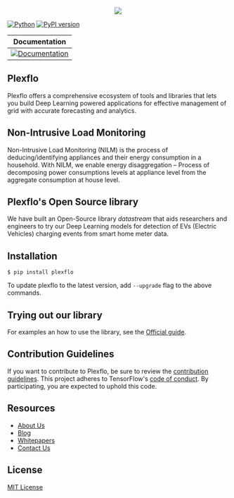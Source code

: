 <div align="center">
  <img src="https://plexflo-opensource.s3.amazonaws.com/Plexflo_logo.png">
</div>

[![Python](https://shields.io/pypi/pyversions/plexflo)](https://badge.fury.io/py/tensorflow)
[![PyPI version](https://badge.fury.io/py/plexflo.svg)](https://badge.fury.io/py/plexflo)

**Documentation** |
------------------- |
[![Documentation](https://img.shields.io/badge/docs-passing-brightgree)](https://docs.plexflo.com/docs/datastream-library) |

## Plexflo

Plexflo offers a comprehensive ecosystem of tools and libraries that lets you build Deep Learning powered applications for effective management of grid with accurate forecasting and analytics.

## Non-Intrusive Load Monitoring

Non-Intrusive Load Monitoring (NILM) is the process of deducing/identifying appliances and their energy consumption in a household. With NILM, we enable energy disaggregation – Process of decomposing power consumptions levels at appliance level from the aggregate consumption at house level.

## Plexflo's Open Source library

We have built an Open-Source library <em>datastream</em> that aids researchers and engineers to try our Deep Learning models for detection of EVs (Electric Vehicles) charging events from smart home meter data.

## Installation

```
$ pip install plexflo
```
To update plexflo to the latest version, add `--upgrade` flag to the above
commands.

## Trying out our library

For examples an how to use the library, see the [Official guide](https://docs.plexflo.com/docs/datastream-library).

## Contribution Guidelines

If you want to contribute to Plexflo, be sure to review the
[contribution guidelines](CONTRIBUTING.md). This project adheres to TensorFlow's
[code of conduct](CODE_OF_CONDUCT.md). By participating, you are expected to
uphold this code.

## Resources

* [About Us](https://www.plexflo.com/aboutus)
* [Blog](https://www.plexflo.com/blog)
* [Whitepapers](https://www.plexflo.com/whitepapers)
* [Contact Us](https://www.plexflo.com/contact-us)

## License
[MIT License](LICENSE)
